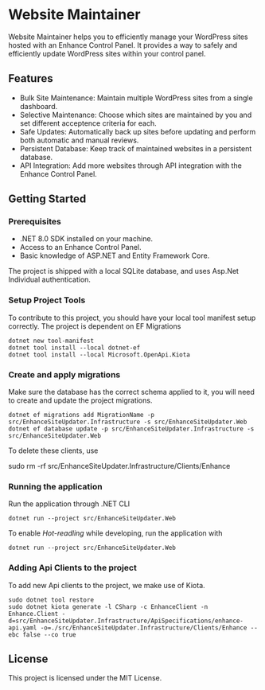 # Website Maintainer
Website Maintainer helps you to efficiently manage your WordPress sites hosted with an Enhance Control Panel. It provides a way to safely and efficiently update WordPress sites within your control panel.

## Features
 - Bulk Site Maintenance: Maintain multiple WordPress sites from a single dashboard.
 - Selective Maintenance: Choose which sites are maintained by you and set different acceptence criteria for each.
 - Safe Updates: Automatically back up sites before updating and perform both automatic and manual reviews.
 - Persistent Database: Keep track of maintained websites in a persistent database.
 - API Integration: Add more websites through API integration with the Enhance Control Panel.

## Getting Started

### Prerequisites
- .NET 8.0 SDK installed on your machine.
- Access to an Enhance Control Panel.
- Basic knowledge of ASP.NET and Entity Framework Core.

The project is shipped with a local SQLite database, and uses Asp.Net Individual authentication.

### Setup Project Tools

To contribute to this project, you should have your local tool manifest setup correctly. The project is dependent on EF Migrations

    dotnet new tool-manifest   
    dotnet tool install --local dotnet-ef
    dotnet tool install --local Microsoft.OpenApi.Kiota


### Create and apply migrations

Make sure the database has the correct schema applied to it, you will need to create and update the project migrations.

    dotnet ef migrations add MigrationName -p src/EnhanceSiteUpdater.Infrastructure -s src/EnhanceSiteUpdater.Web
    dotnet ef database update -p src/EnhanceSiteUpdater.Infrastructure -s src/EnhanceSiteUpdater.Web

To delete these clients, use

sudo rm -rf src/EnhanceSiteUpdater.Infrastructure/Clients/Enhance

### Running the application

Run the application through .NET CLI

    dotnet run --project src/EnhanceSiteUpdater.Web

To enable _Hot-readling_ while developing, run the application with

    dotnet run --project src/EnhanceSiteUpdater.Web

### Adding Api Clients to the project

To add new Api clients to the project, we make use of Kiota.

    sudo dotnet tool restore
    sudo dotnet kiota generate -l CSharp -c EnhanceClient -n Enhance.Client -d=src/EnhanceSiteUpdater.Infrastructure/ApiSpecifications/enhance-api.yaml -o=./src/EnhanceSiteUpdater.Infrastructure/Clients/Enhance --ebc false --co true


## License

This project is licensed under the MIT License.
